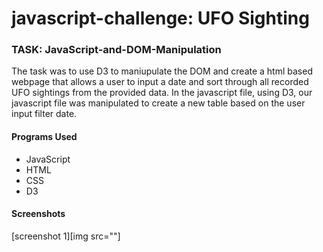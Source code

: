 # javascript-challenge: UFO Sighting

### TASK: JavaScript-and-DOM-Manipulation
The task was to use D3 to maniupulate the DOM and create a html based webpage that allows a user to input a date and sort through all recorded UFO sightings from the provided data.  In the javascript file, using D3, our javascript file was manipulated to create a new table based on the user input filter date. 

#### Programs Used
- JavaScript
- HTML
- CSS
- D3

#### Screenshots
[screenshot 1][img src=""]
